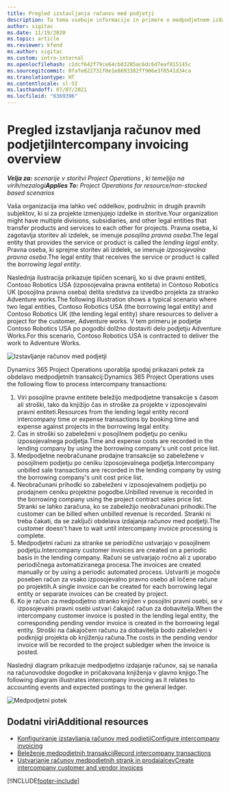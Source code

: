 ```yaml
---
title: Pregled izstavljanja računov med podjetji
description: Ta tema vsebuje informacije in primere o medpodjetnem izdajanju računov za projekte.
author: sigitac
ms.date: 11/19/2020
ms.topic: article
ms.reviewer: kfend
ms.author: sigitac
ms.custom: intro-internal
ms.openlocfilehash: c1dcf642f79ce64cb83285ac6dc6d7eaf815145c
ms.sourcegitcommit: 0fafe022731f0e1e8693382ff906e3f8541d34ca
ms.translationtype: HT
ms.contentlocale: sl-SI
ms.lasthandoff: 07/07/2021
ms.locfileid: "6369396"
---
```

# <a name="intercompany-invoicing-overview"></a><span data-ttu-id="daa2c-103">Pregled izstavljanja računov med podjetji</span><span class="sxs-lookup"><span data-stu-id="daa2c-103">Intercompany invoicing overview</span></span>

<span data-ttu-id="daa2c-104">_**Velja za:** scenarije v storitvi Project Operations , ki temeljijo na virih/nezalogi_</span><span class="sxs-lookup"><span data-stu-id="daa2c-104">_**Applies To:** Project Operations for resource/non-stocked based scenarios_</span></span>

<span data-ttu-id="daa2c-105">Vaša organizacija ima lahko več oddelkov, podružnic in drugih pravnih subjektov, ki si za projekte izmenjujejo izdelke in storitve.</span><span class="sxs-lookup"><span data-stu-id="daa2c-105">Your organization might have multiple divisions, subsidiaries, and other legal entities that transfer products and services to each other for projects.</span></span> <span data-ttu-id="daa2c-106">Pravna oseba, ki zagotavlja storitev ali izdelek, se imenuje *posojilna pravna oseba*.</span><span class="sxs-lookup"><span data-stu-id="daa2c-106">The legal entity that provides the service or product is called the *lending legal entity*.</span></span> <span data-ttu-id="daa2c-107">Pravna oseba, ki sprejme storitev ali izdelek, se imenuje *izposojevalna pravna oseba*.</span><span class="sxs-lookup"><span data-stu-id="daa2c-107">The legal entity that receives the service or product is called the *borrowing legal entity*.</span></span>

<span data-ttu-id="daa2c-108">Naslednja ilustracija prikazuje tipičen scenarij, ko si dve pravni entiteti, Contoso Robotics USA (izposojevalna pravna entiteta) in Contoso Robotics UK (posojilna pravna oseba) delita sredstva za izvedbo projekta za stranko Adventure works.</span><span class="sxs-lookup"><span data-stu-id="daa2c-108">The following illustration shows a typical scenario where two legal entities, Contoso Robotics USA (the borrowing legal entity) and Contoso Robotics UK (the lending legal entity) share resources to deliver a project for the customer, Adventure works.</span></span> <span data-ttu-id="daa2c-109">V tem primeru je podjetje Contoso Robotics USA po pogodbi dolžno dostaviti delo podjetju Adventure Works.</span><span class="sxs-lookup"><span data-stu-id="daa2c-109">For this scenario, Contoso Robotics USA is contracted to deliver the work to Adventure Works.</span></span>

![Izstavljanje računov med podjetji](./media/IntercompanyScenario.png) 

<span data-ttu-id="daa2c-111">Dynamics 365 Project Operations uporablja spodaj prikazani potek za obdelavo medpodjetnih transakcij:</span><span class="sxs-lookup"><span data-stu-id="daa2c-111">Dynamics 365 Project Operations uses the following flow to process intercompany transactions:</span></span>

1. <span data-ttu-id="daa2c-112">Viri posojilne pravne entitete beležijo medpodjetne transakcije s časom ali stroški, tako da knjižijo čas in stroške za projekte v izposojevalni pravni entiteti.</span><span class="sxs-lookup"><span data-stu-id="daa2c-112">Resources from the lending legal entity record intercompany time or expense transactions by booking time and expense against projects in the borrowing legal entity.</span></span>
2. <span data-ttu-id="daa2c-113">Čas in stroški so zabeleženi v posojilnem podjetju po ceniku izposojevalnega podjetja.</span><span class="sxs-lookup"><span data-stu-id="daa2c-113">Time and expense costs are recorded in the lending company by using the borrowing company's unit cost price list.</span></span>
3. <span data-ttu-id="daa2c-114">Medpodjetne neobračunane prodajne transakcije so zabeležene v posojilnem podjetju po ceniku izposojevalnega podjetja.</span><span class="sxs-lookup"><span data-stu-id="daa2c-114">Intercompany unbilled sale transactions are recorded in the lending company by using the borrowing company's unit cost price list.</span></span>
4. <span data-ttu-id="daa2c-115">Neobračunani prihodki so zabeleženi v izposojevalnem podjetju po prodajnem ceniku projektne pogodbe.</span><span class="sxs-lookup"><span data-stu-id="daa2c-115">Unbilled revenue is recorded in the borrowing company using the project contract sales price list.</span></span> <span data-ttu-id="daa2c-116">Stranki se lahko zaračuna, ko se zabeležijo neobračunani prihodki.</span><span class="sxs-lookup"><span data-stu-id="daa2c-116">The customer can be billed when unbilled revenue is recorded.</span></span> <span data-ttu-id="daa2c-117">Stranki ni treba čakati, da se zaključi obdelava izdajanja računov med podjetji.</span><span class="sxs-lookup"><span data-stu-id="daa2c-117">The customer doesn't have to wait until intercompany invoice processing is complete.</span></span>
5. <span data-ttu-id="daa2c-118">Medpodjetni računi za stranke se periodično ustvarjajo v posojilnem podjetju.</span><span class="sxs-lookup"><span data-stu-id="daa2c-118">Intercompany customer invoices are created on a periodic basis in the lending company.</span></span> <span data-ttu-id="daa2c-119">Računi se ustvarjajo ročno ali z uporabo periodičnega avtomatiziranega procesa.</span><span class="sxs-lookup"><span data-stu-id="daa2c-119">The invoices are created manually or by using a periodic automated process.</span></span> <span data-ttu-id="daa2c-120">Ustvariti je mogoče poseben račun za vsako izposojevalno pravno osebo ali ločene račune po projektih.</span><span class="sxs-lookup"><span data-stu-id="daa2c-120">A single invoice can be created for each borrowing legal entity or separate invoices can be created by project.</span></span>
6. <span data-ttu-id="daa2c-121">Ko je račun za medpodjetno stranko knjižen v posojilni pravni osebi, se v izposojevalni pravni osebi ustvari čakajoč račun za dobavitelja.</span><span class="sxs-lookup"><span data-stu-id="daa2c-121">When the intercompany customer invoice is posted in the lending legal entity, the corresponding pending vendor invoice is created in the borrowing legal entity.</span></span> <span data-ttu-id="daa2c-122">Stroški na čakajočem računu za dobavitelja bodo zabeleženi v podknjigi projekta ob knjiženju računa.</span><span class="sxs-lookup"><span data-stu-id="daa2c-122">The costs in the pending vendor invoice will be recorded to the project subledger when the invoice is posted.</span></span>

<span data-ttu-id="daa2c-123">Naslednji diagram prikazuje medpodjetno izdajanje računov, saj se nanaša na računovodske dogodke in pričakovana knjiženja v glavno knjigo.</span><span class="sxs-lookup"><span data-stu-id="daa2c-123">The following diagram illustrates intercompany invoicing as it relates to accounting events and expected postings to the general ledger.</span></span>

![Medpodjetni potek](./media/IntercompanyFlow.png)

## <a name="additional-resources"></a><span data-ttu-id="daa2c-125">Dodatni viri</span><span class="sxs-lookup"><span data-stu-id="daa2c-125">Additional resources</span></span>

- [<span data-ttu-id="daa2c-126">Konfiguriranje izstavljanja računov med podjetji</span><span class="sxs-lookup"><span data-stu-id="daa2c-126">Configure intercompany invoicing</span></span>](configure-intercompany-invoicing.md)
- [<span data-ttu-id="daa2c-127">Beleženje medpodjetnih transakcij</span><span class="sxs-lookup"><span data-stu-id="daa2c-127">Record intercompany transactions</span></span>](create-intercompany-transactions.md)
- [<span data-ttu-id="daa2c-128">Ustvarjanje računov medpodjetnih strank in prodajalcev</span><span class="sxs-lookup"><span data-stu-id="daa2c-128">Create intercompany customer and vendor invoices</span></span>](create-intercompany-customer-vendor-invoices.md)


[!INCLUDE[footer-include](../includes/footer-banner.md)]